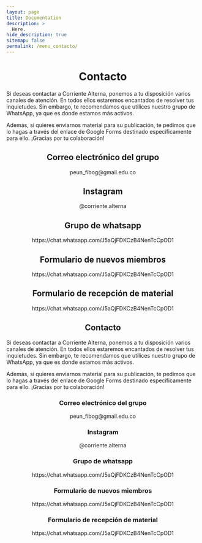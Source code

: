 ```yaml
---
layout: page
title: Documentation
description: >
  Here.
hide_description: true
sitemap: false
permalink: /menu_contacto/
---
```


<h1 align="center"> Contacto </h1>

Si deseas contactar a Corriente Alterna, ponemos a tu disposición varios canales de atención. En todos ellos estaremos encantados de resolver tus inquietudes. Sin embargo, te recomendamos que utilices nuestro grupo de WhatsApp, ya que es donde estamos más activos.  

Además, si quieres enviarnos material para su publicación, te pedimos que lo hagas a través del enlace de Google Forms destinado específicamente para ello. ¡Gracias por tu colaboración!

<h2 align="center"> Correo electrónico del grupo </h2>
<p align="center"> peun_fibog@gmail.edu.co </p>

<h2 align="center"> Instagram </h2>
<p align="center"> @corriente.alterna </p>

<h2 align="center"> Grupo de whatsapp </h2>
<p align="center"> https://chat.whatsapp.com/J5aQjFDKCzB4NenTcCpOD1  </p>

<h2 align="center"> Formulario de nuevos miembros </h2>
<p align="center"> https://chat.whatsapp.com/J5aQjFDKCzB4NenTcCpOD1  </p>

<h2 align="center"> Formulario de recepción de material </h2>
<p align="center"> https://chat.whatsapp.com/J5aQjFDKCzB4NenTcCpOD1  </p>

<h2 align="center"> Contacto </h2>

Si deseas contactar a Corriente Alterna, ponemos a tu disposición varios canales de atención. En todos ellos estaremos encantados de resolver tus inquietudes. Sin embargo, te recomendamos que utilices nuestro grupo de WhatsApp, ya que es donde estamos más activos.  

Además, si quieres enviarnos material para su publicación, te pedimos que lo hagas a través del enlace de Google Forms destinado específicamente para ello. ¡Gracias por tu colaboración!

<h3 align="center"> Correo electrónico del grupo </h3>
<p align="center"> peun_fibog@gmail.edu.co </p>

<h3 align="center"> Instagram </h3>
<p align="center"> @corriente.alterna </p>

<h3 align="center"> Grupo de whatsapp </h3>
<p align="center"> https://chat.whatsapp.com/J5aQjFDKCzB4NenTcCpOD1  </p>

<h3 align="center"> Formulario de nuevos miembros </h3>
<p align="center"> https://chat.whatsapp.com/J5aQjFDKCzB4NenTcCpOD1  </p>

<h3 align="center"> Formulario de recepción de material </h3>
<p align="center"> https://chat.whatsapp.com/J5aQjFDKCzB4NenTcCpOD1  </p>


